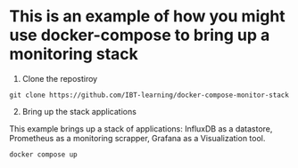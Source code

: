 
# This is an example of how you might use docker-compose to bring up a monitoring stack

1. Clone the repostiroy

```
git clone https://github.com/IBT-learning/docker-compose-monitor-stack
```

2. Bring up the stack applications

This example brings up a stack of applications: InfluxDB as a datastore, Prometheus as a monitoring scrapper, Grafana as a Visualization tool.

```
docker compose up
```

